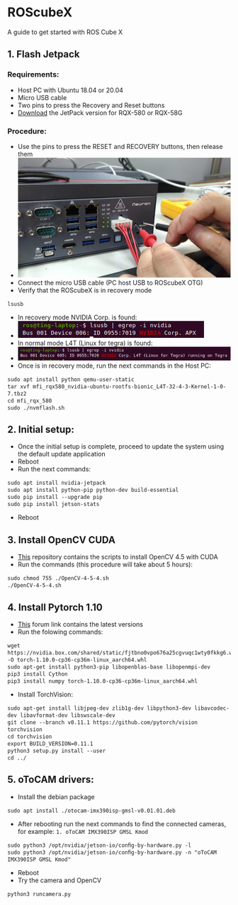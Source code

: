 # ROScubeX
A guide to get started with ROS Cube X
## 1. Flash Jetpack
### Requirements:
- Host PC with Ubuntu 18.04 or 20.04
- Micro USB cable
- Two pins to press the Recovery and Reset buttons
- [Download](https://www.adlinktech.com/Products/ROS2_Solution/ROS2_Controller/ROScube-X?lang=en) the JetPack version for RQX-580 or RQX-58G
### Procedure:
- Use the pins to press the RESET and RECOVERY buttons, then release them
- ![](https://github.com/procrastinando/ROScubeX/blob/main/docs/reset.png)
- Connect the micro USB cable (PC host USB to ROScubeX OTG)
- Verify that the ROScubeX is in recovery mode
```Shell
lsusb
```
- In recovery mode NVIDIA Corp. is found:
- ![](https://github.com/procrastinando/ROScubeX/blob/main/docs/recovery.png)
- In normal mode L4T (Linux for tegra) is found:
- ![](https://github.com/procrastinando/ROScubeX/blob/main/docs/norecovery.png)
- Once is in recovery mode, run the next commands in the Host PC:
```Shell
sudo apt install python qemu-user-static
tar xvf mfi_rqx580_nvidia-ubuntu-rootfs-bionic_L4T-32-4-3-Kernel-1-0-7.tbz2
cd mfi_rqx_580
sudo ./nvmflash.sh
```
## 2. Initial setup:
- Once the initial setup is complete, proceed to update the system using the default update application
- Reboot
- Run the next commands:
```Shell
sudo apt install nvidia-jetpack
sudo apt install python-pip python-dev build-essential
sudo pip install --upgrade pip
sudo pip install jetson-stats
```
- Reboot
## 3. Install OpenCV CUDA
- [This](https://github.com/Hexerpowers/Install-OpenCV-Jetson-Xavier) repository contains the scripts to install OpenCV 4.5 with CUDA
- Run the commands (this procedure will take about 5 hours):
```Shell
sudo chmod 755 ./OpenCV-4-5-4.sh
./OpenCV-4-5-4.sh
```
## 4. Install Pytorch 1.10
- [This](https://forums.developer.nvidia.com/t/pytorch-for-jetson-version-1-10-now-available/72048) forum link contains the latest versions
- Run the folowing commands:
```Shell
wget https://nvidia.box.com/shared/static/fjtbno0vpo676a25cgvuqc1wty0fkkg6.whl -O torch-1.10.0-cp36-cp36m-linux_aarch64.whl
sudo apt-get install python3-pip libopenblas-base libopenmpi-dev
pip3 install Cython
pip3 install numpy torch-1.10.0-cp36-cp36m-linux_aarch64.whl
```
- Install TorchVision:
```Shell
sudo apt-get install libjpeg-dev zlib1g-dev libpython3-dev libavcodec-dev libavformat-dev libswscale-dev
git clone --branch v0.11.1 https://github.com/pytorch/vision torchvision
cd torchvision
export BUILD_VERSION=0.11.1
python3 setup.py install --user
cd ../
```
## 5. oToCAM drivers:
- Install the debian package
```Shell
sudo apt install ./otocam-imx390isp-gmsl-v0.01.01.deb
```
- After rebooting run the next commands to find the connected cameras, for example: ```1. oToCAM IMX390ISP GMSL Kmod```
```Shell
sudo python3 /opt/nvidia/jetson-io/conﬁg-by-hardware.py -l
sudo python3 /opt/nvidia/jetson-io/conﬁg-by-hardware.py -n "oToCAM IMX390ISP GMSL Kmod"
```
- Reboot
- Try the camera and OpenCV
```Shell
python3 runcamera.py
```
